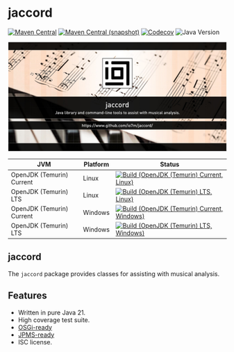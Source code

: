 jaccord
===

[![Maven Central](https://img.shields.io/maven-central/v/com.io7m.jaccord/com.io7m.jaccord.svg?style=flat-square)](http://search.maven.org/#search%7Cga%7C1%7Cg%3A%22com.io7m.jaccord%22)
[![Maven Central (snapshot)](https://img.shields.io/nexus/s/com.io7m.jaccord/com.io7m.jaccord?server=https%3A%2F%2Fs01.oss.sonatype.org&style=flat-square)](https://s01.oss.sonatype.org/content/repositories/snapshots/com/io7m/jaccord/)
[![Codecov](https://img.shields.io/codecov/c/github/io7m-com/jaccord.svg?style=flat-square)](https://codecov.io/gh/io7m-com/jaccord)
![Java Version](https://img.shields.io/badge/21-java?label=java&color=e6c35c)

![com.io7m.jaccord](./src/site/resources/jaccord.jpg?raw=true)

| JVM | Platform | Status |
|-----|----------|--------|
| OpenJDK (Temurin) Current | Linux | [![Build (OpenJDK (Temurin) Current, Linux)](https://img.shields.io/github/actions/workflow/status/io7m-com/jaccord/main.linux.temurin.current.yml)](https://www.github.com/io7m-com/jaccord/actions?query=workflow%3Amain.linux.temurin.current)|
| OpenJDK (Temurin) LTS | Linux | [![Build (OpenJDK (Temurin) LTS, Linux)](https://img.shields.io/github/actions/workflow/status/io7m-com/jaccord/main.linux.temurin.lts.yml)](https://www.github.com/io7m-com/jaccord/actions?query=workflow%3Amain.linux.temurin.lts)|
| OpenJDK (Temurin) Current | Windows | [![Build (OpenJDK (Temurin) Current, Windows)](https://img.shields.io/github/actions/workflow/status/io7m-com/jaccord/main.windows.temurin.current.yml)](https://www.github.com/io7m-com/jaccord/actions?query=workflow%3Amain.windows.temurin.current)|
| OpenJDK (Temurin) LTS | Windows | [![Build (OpenJDK (Temurin) LTS, Windows)](https://img.shields.io/github/actions/workflow/status/io7m-com/jaccord/main.windows.temurin.lts.yml)](https://www.github.com/io7m-com/jaccord/actions?query=workflow%3Amain.windows.temurin.lts)|

## jaccord

The `jaccord` package provides classes for assisting with musical analysis.

## Features

* Written in pure Java 21.
* High coverage test suite.
* [OSGi-ready](https://www.osgi.org/)
* [JPMS-ready](https://en.wikipedia.org/wiki/Java_Platform_Module_System)
* ISC license.

